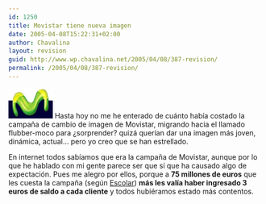 ```yaml
---
id: 1250
title: Movistar tiene nueva imagen
date: 2005-04-08T15:22:31+02:00
author: Chavalina
layout: revision
guid: http://www.wp.chavalina.net/2005/04/08/387-revision/
permalink: /2005/04/08/387-revision/
---
```

<img class="imgizqda" src="/imagenes/fotos/logo-movistar.jpg" alt="nuevo logotipo de Movistar" /> Hasta hoy no me he enterado de cuánto había costado la campa&ntilde;a de cambio de imagen de Movistar, migrando hacia el llamado flubber-moco para &iquest;sorprender? quizá querían dar una imagen más joven, dinámica, actual… pero yo creo que se han estrellado.

En internet todos sabíamos que era la campa&ntilde;a de Movistar, aunque por lo que he hablado con mi gente parece ser que sí que ha causado algo de expectación. Pues me alegro por ellos, porque a **75 millones de euros** que les cuesta la campa&ntilde;a (seg&uacute;n <a href="http://www.escolar.net/MT/archives/2005/04/75_millones_de.html" target="_blank">Escolar</a>) **más les valía haber ingresado 3 euros de saldo a cada cliente** y todos hubiéramos estado más contentos.